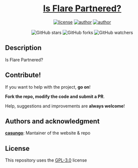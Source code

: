 <h1 align="center">
<a href="http://isflarepartnered.cf/">Is Flare Partnered?</a>
</h1>

<p align="center">
<a href="https://choosealicense.com/licenses/gpl-3.0/"><img alt="license" src="https://img.shields.io/github/license/casungo/isflarepartnered"/></a>
<a href="https://casungo.github.io/casungo/"><img alt="author" src="https://img.shields.io/badge/author-casungo-red"/></a>
<a href="https://www.w3.org/html/"><img alt="author" src="https://img.shields.io/badge/written_in-HTML-orange"/></a>
<br>
<br>
<img alt="GitHub stars" src="https://img.shields.io/github/stars/casungo/isflarepartnered?style=social">
<img alt="GitHub forks" src="https://img.shields.io/github/forks/casungo/isflarepartnered?style=social">
<img alt="GitHub watchers" src="https://img.shields.io/github/watchers/casungo/isflarepartnered?style=social">
</p>

## Description
Is Flare Partnered?


## Contribute!
If you want to help with the project, **go on**!

**Fork the repo, modify the code and submit a PR**.

Help, suggestions and improvements are **always welcome**!


## Authors and acknowledgment
**[casungo](https://casungo.github.io/casungo/)**: Mantainer of the website & repo


## License
This repository uses the [GPL-3.0](https://choosealicense.com/licenses/gpl-3.0/) license
